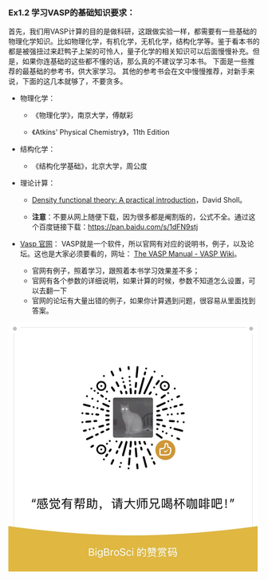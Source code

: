 ### Ex1.2 学习VASP的基础知识要求：

首先，我们用VASP计算的目的是做科研，这跟做实验一样，都需要有一些基础的物理化学知识。比如物理化学，有机化学，无机化学，结构化学等。鉴于看本书的都是被强扭过来赶鸭子上架的可怜人，量子化学的相关知识可以后面慢慢补充。但是，如果你连基础的这些都不懂的话，那么真的不建议学习本书。 下面是一些推荐的最基础的参考书，供大家学习。 其他的参考书会在文中慢慢推荐，对新手来说，下面的这几本就够了，不要贪多。	

*  物理化学： 

    - 《物理化学》，南京大学，傅献彩 

    - 《Atkins' Physical Chemistry》，11th Edition 

*  结构化学： 

    - 《结构化学基础》，北京大学，周公度

*  理论计算：
    *  [Density functional theory: A practical introduction](https://pan.baidu.com/s/1dFN9stj)，David Sholl。

    *  **注意**：不要从网上随便下载，因为很多都是阉割版的，公式不全。通过这个百度链接下载：https://pan.baidu.com/s/1dFN9stj 

*  [Vasp 官网](http://www.vasp.at/)： VASP就是一个软件，所以官网有对应的说明书，例子，以及论坛。这也是大家必须要看的，网址： [The VASP Manual - VASP Wiki](https://www.vasp.at/wiki/index.php/The_VASP_Manual)。
    - 官网有例子，照着学习，跟照着本书学习效果差不多；
    - 官网有各个参数的详细说明，如果计算的时候，参数不知道怎么设置，可以去翻一下
    - 官网的论坛有大量出错的例子，如果你计算遇到问题，很容易从里面找到答案。


![Tip Code](figs/Tip_Code.png)
